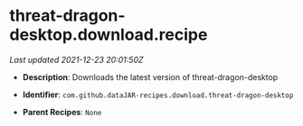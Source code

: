 # threat-dragon-desktop.download.recipe

_Last updated 2021-12-23 20:01:50Z_

- **Description**: Downloads the latest version of threat-dragon-desktop

- **Identifier**: `com.github.dataJAR-recipes.download.threat-dragon-desktop`

- **Parent Recipes**: `None`
